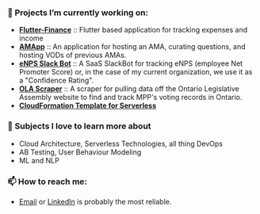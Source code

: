 ### 🔭  Projects I’m currently working on:

- **[Flutter-Finance](https://github.com/martindevnow/flutter-finance)** :: Flutter based application for tracking expenses and income
- **[AMApp](https://github.com/martindevnow/amapp)** :: An application for hosting an AMA, curating questions, and hosting VODs of previous AMAs.
- **[eNPS Slack Bot](https://github.com/martindevnow/confidence-slackbot)** :: A SaaS SlackBot for tracking eNPS (employee Net Promoter Score) or, in the case of my current organization, we use it as a "Confidence Rating". 
- **[OLA Scraper](https://github.com/martindevnow/ola-scraper)** :: A scraper for pulling data off the Ontario Legislative Assembly website to find and track MPP's voting records in Ontario.
- **[CloudFormation Template for Serverless](https://github.com/martindevnow/serverless-cloudformation-template)**

### 🌱  Subjects I love to learn more about

- Cloud Architecture, Serverless Technologies, all thing DevOps
- AB Testing, User Behaviour Modeling
- ML and NLP

###  📫  How to reach me:

- [Email](the.one.martin@gmail.com) or [LinkedIn](https://www.linkedin.com/in/mrbenjaminmartin/) is probably the most reliable.

<!--
### 😄 Pronouns: 
- He/Him, though I identify as gender-fluid

### ⚡ Fun fact: ... 
-->

<!--
**martindevnow/martindevnow** is a ✨ _special_ ✨ repository because its `README.md` (this file) appears on your GitHub profile.

Here are some ideas to get you started:

- 🔭 I’m currently working on ...
- 🌱 I’m currently learning ...
- 👯 I’m looking to collaborate on ...
- 🤔 I’m looking for help with ...
- 💬 Ask me about ...
- 📫 How to reach me: ...
- 😄 Pronouns: ...
- ⚡ Fun fact: ...
-->
